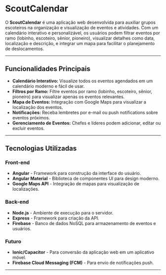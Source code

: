 # ScoutCalendar

O **ScoutCalendar** é uma aplicação web desenvolvida para auxiliar grupos escoteiros na organização e visualização de eventos e atividades. Com um calendário interativo e personalizável, os usuários podem filtrar eventos por ramo (lobinho, escoteiro, sênior, pioneiro), visualizar detalhes como data, localização e descrição, e integrar um mapa para facilitar o planejamento de deslocamentos.

---

## Funcionalidades Principais

- **Calendário Interativo:** Visualize todos os eventos agendados em um calendário moderno e fácil de usar.
- **Filtros por Ramo:** Filtre eventos por ramo (lobinho, escoteiro, sênior, pioneiro) para visualizar apenas os eventos relevantes.
- **Mapa de Eventos:** Integração com Google Maps para visualizar a localização dos eventos.
- **Notificações:** Receba lembretes por e-mail ou push notifications sobre eventos próximos.
- **Gerenciamento de Eventos:** Chefes e líderes podem adicionar, editar ou excluir eventos.

---

## Tecnologias Utilizadas

### Front-end
- **Angular** - Framework para construção da interface do usuário.
- **Angular Material** - Biblioteca de componentes UI para design moderno.
- **Google Maps API** - Integração de mapas para visualização de localizações.

### Back-end
- **Node.js** - Ambiente de execução para o servidor.
- **Express** - Framework para criação da API.
- **Firebase** - Banco de dados NoSQL para armazenamento de eventos e usuários.

### Futuro
- **Ionic/Capacitor** - Para conversão da aplicação web em um aplicativo móvel.
- **Firebase Cloud Messaging (FCM)** - Para envio de notificações push.

---
